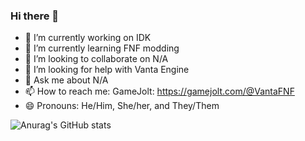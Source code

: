 ### Hi there 👋

- 🔭 I’m currently working on IDK
- 🌱 I’m currently learning FNF modding
- 👯 I’m looking to collaborate on N/A
- 🤔 I’m looking for help with Vanta Engine
- 💬 Ask me about N/A
- 📫 How to reach me: GameJolt: https://gamejolt.com/@VantaFNF
- 😄 Pronouns: He/Him, She/her, and They/Them


![Anurag's GitHub stats](https://github-readme-stats.vercel.app/api?username=PDL2CGamejolt&show_icons=true&theme=radical)
